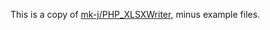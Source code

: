 This is a copy of [mk-j/PHP_XLSXWriter](https://github.com/mk-j/PHP_XLSXWriter), minus example files.